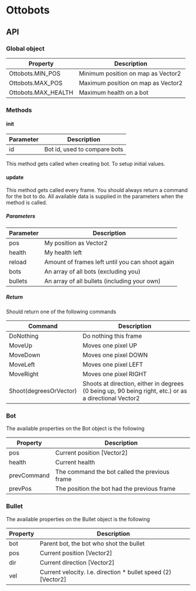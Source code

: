 Ottobots
========

## API

### Global object

Property            | Description
------------------- | -------------
Ottobots.MIN_POS    | Minimum position on map as Vector2
Ottobots.MAX_POS    | Maximum position on map as Vector2
Ottobots.MAX_HEALTH | Maximum health on a bot


### Methods

#### init
Parameter | Description
--------- | -------------
id        | Bot id, used to compare bots

This method gets called when creating bot. To setup initial values.

#### update

This method gets called every frame. You should always return a command for the bot to do. All available data is supplied in the parameters when the method is called.

##### Parameters
Parameter | Description
--------- | -------------
pos       | My position as Vector2
health    | My health left
reload    | Amount of frames left until you can shoot again
bots      | An array of all bots (excluding you)
bullets   | An array of all bullets (including your own)

##### Return
Should return one of the following commands

Command   | Description
--------- | -------------
DoNothing | Do nothing this frame
MoveUp    | Moves one pixel UP
MoveDown  | Moves one pixel DOWN
MoveLeft  | Moves one pixel LEFT
MoveRight | Moves one pixel RIGHT
Shoot(degreesOrVector) | Shoots at direction, either in degrees (0 being up, 90 being right, etc.) or as a directional Vector2


### Bot

The available properties on the Bot object is the following

Property    | Description
----------- | -------------
pos         | Current position [Vector2]
health      | Current health
prevCommand | The command the bot called the previous frame
prevPos     | The position the bot had the previous frame


### Bullet

The available properties on the Bullet object is the following

Property   | Description
---------- | -------------
bot        | Parent bot, the bot who shot the bullet
pos        | Current position [Vector2]
dir        | Current direction [Vector2]
vel        | Current velocity. I.e. direction * bullet speed (2) [Vector2]
